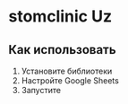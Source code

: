 # stomclinic Uz

## Как использовать

1. Установите библиотеки
2. Настройте Google Sheets
3. Запустите
